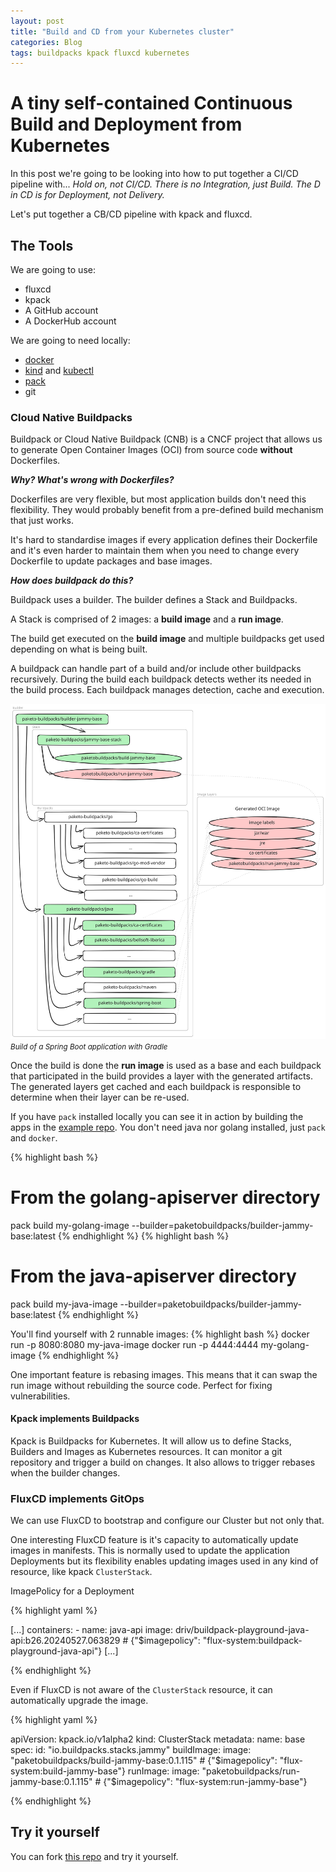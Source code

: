 ```yaml
---
layout: post
title: "Build and CD from your Kubernetes cluster"
categories: Blog
tags: buildpacks kpack fluxcd kubernetes
---
```


# A tiny self-contained Continuous Build and Deployment from Kubernetes #

In this post we're going to be looking into how to put together a CI/CD pipeline with...
*Hold on, not CI/CD. There is no Integration, just Build. The D in CD is for Deployment, not Delivery.*

Let's put together a CB/CD pipeline with kpack and fluxcd.

## The Tools
We are going to use:
- fluxcd
- kpack
- A GitHub account
- A DockerHub account

We are going to need locally:
- [docker](https://docs.docker.com/engine/install/)
- [kind](https://kind.sigs.k8s.io/docs/user/quick-start/#installing-with-a-package-manager) and [kubectl](https://kubernetes.io/docs/tasks/tools/#kubectl)
- [pack](https://buildpacks.io/docs/for-platform-operators/how-to/integrate-ci/pack/#pack-cli)
- git

### Cloud Native Buildpacks
Buildpack or Cloud Native Buildpack (CNB) is a CNCF project that allows us to generate Open Container Images (OCI) from source code **without** Dockerfiles.

***Why? What's wrong with Dockerfiles?***

Dockerfiles are very flexible, but most application builds don't need this flexibility. They would probably benefit from a pre-defined build mechanism that just works.

It's hard to standardise images if every application defines their Dockerfile and it's even harder to maintain them when you need to change every Dockerfile to update packages and base images.

***How does buildpack do this?***

Buildpack uses a builder. The builder defines a Stack and Buildpacks. 

A Stack is comprised of 2 images: a **build image** and a **run image**.

The build get executed on the **build image** and multiple buildpacks get used depending on what is being built.

A buildpack can handle part of a build and/or include other buildpacks recursively. During the build each buildpack detects wether its needed in the build process. Each buildpack manages detection, cache and execution.

![Buildpacks build of a A Spring Boot appplication using gradle](/public/posts_assets/build-deploy-with-kpack-fluxcd/buildpack-java-build.svg)
<small>*Build of a Spring Boot application with Gradle*</small>

Once the build is done the **run image** is used as a base and each buildpack that participated in the build provides a layer with the generated artifacts. The generated layers get cached and each buildpack is responsible to determine when their layer can be re-used.

If you have `pack` installed locally you can see it in action by building the apps in the [example repo](https://github.com/driv/flux-image-updates). You don't need java nor golang installed, just `pack` and `docker`.

{% highlight bash %}
# From the golang-apiserver directory
pack build my-golang-image --builder=paketobuildpacks/builder-jammy-base:latest
{% endhighlight %}
{% highlight bash %}
# From the java-apiserver directory
pack build my-java-image --builder=paketobuildpacks/builder-jammy-base:latest
{% endhighlight %}

You'll find yourself with 2 runnable images:
{% highlight bash %}
docker run -p 8080:8080 my-java-image
docker run -p 4444:4444 my-golang-image
{% endhighlight %}

One important feature is rebasing images. This means that it can swap the run image without rebuilding the source code. Perfect for fixing vulnerabilities.


#### Kpack implements Buildpacks

Kpack is Buildpacks for Kubernetes. It will allow us to define Stacks, Builders and Images as Kubernetes resources.
It can monitor a git repository and trigger a build on changes. It also allows to trigger rebases when the builder changes.

### FluxCD implements GitOps
We can use FluxCD to bootstrap and configure our Cluster but not only that.

One interesting FluxCD feature is it's capacity to automatically update images in manifests. This is normally used to update the application Deployments but its flexibility enables updating images used in any kind of resource, like kpack `ClusterStack`.

ImagePolicy for a Deployment

{% highlight yaml %}

[...]
    containers:
    - name: java-api
        image: driv/buildpack-playground-java-api:b26.20240527.063829 # {"$imagepolicy": "flux-system:buildpack-playground-java-api"}
[...]

{% endhighlight %}

Even if FluxCD is not aware of the `ClusterStack` resource, it can automatically upgrade the image.

{% highlight yaml %}

apiVersion: kpack.io/v1alpha2
kind: ClusterStack
metadata:
  name: base
spec:
  id: "io.buildpacks.stacks.jammy"
  buildImage:
    image: "paketobuildpacks/build-jammy-base:0.1.115" # {"$imagepolicy": "flux-system:build-jammy-base"}
  runImage:
    image: "paketobuildpacks/run-jammy-base:0.1.115" # {"$imagepolicy": "flux-system:run-jammy-base"}

{% endhighlight %}

## Try it yourself

You can fork [this repo](https://github.com/driv/flux-image-updates) and try it yourself.